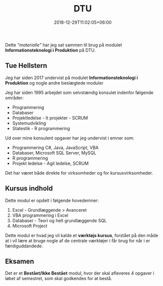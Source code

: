 ﻿---
title: "DTU"
date: 2018-12-29T11:02:05+06:00
icon: "ti-panel" # themify icon pack : https://themify.me/themify-icons
description: "Cras at dolor eget urna varius faucibus tempus in elit dolor sit amet."
# type dont remove or customize
type : "dtu"
---

Dette *"materialle"* har jeg sat sammen til brug på modulet **Informationsteknologi i Produktion** på DTU.

## Tue Hellstern
Jeg har siden 2017 undervist på modulet **Informationsteknologi i Produktion** og nogle andre beslægtede moduler

Jeg har siden 1995 arbejdet som selvstændig konsulet indenfor følgende områder:

- Programmering
- Databaser
- Projektledelse - It projekter - SCRUM
- Systemudvikling
- Statestik - R programmering

Ud over mine konsulent opgaver har jeg undervist i emner som:

- Programmering C#, Java, JavaScript, VBA
- Databaser, Microsoft SQL Server, MySQL
- R programmering
- Projekt ledelse - Agil ledelse, SCRUM

Det har været både direkte for virksomheder og for kursusvirksomheder.

## Kursus indhold
Dette modul er opdelt i følgende hovedemner:

1. Excel - Grundlæggende > Avanceret
2. VBA programmering i Excel
3. Databaser - Teori og helt grundlæggende SQL
4. Microsoft Project

Dette modul er hvad jeg vil kalde et **værktøjs kursus**, forstået på den måde at i vil lære at bruge nogle af de centrale værktøjer i får brug for når i er færdiguddandede.

## Eksamen
Det er et **Bestået/Ikke Bestået** modul, hvor der skal afleveres 4 opgaver i løbet af semestret, som skal godkendes for at bestå.
